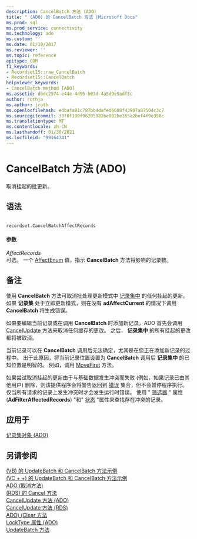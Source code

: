 ```yaml
---
description: CancelBatch 方法 (ADO)
title: " (ADO) 的 CancelBatch 方法 |Microsoft Docs"
ms.prod: sql
ms.prod_service: connectivity
ms.technology: ado
ms.custom: ''
ms.date: 01/19/2017
ms.reviewer: ''
ms.topic: reference
apitype: COM
f1_keywords:
- Recordset15::raw_CancelBatch
- Recordset15::CancelBatch
helpviewer_keywords:
- CancelBatch method [ADO]
ms.assetid: dbdc2574-e44e-4d95-b03d-4a5d9e9adf3c
author: rothja
ms.author: jroth
ms.openlocfilehash: edbafa81c787bb4dafed6688f43907a87504c3c7
ms.sourcegitcommit: 33f0f190f962059826e002be165a2bef4f9e350c
ms.translationtype: MT
ms.contentlocale: zh-CN
ms.lasthandoff: 01/30/2021
ms.locfileid: "99164741"
---
```

# <a name="cancelbatch-method-ado"></a>CancelBatch 方法 (ADO)
取消挂起的批更新。  
  
## <a name="syntax"></a>语法  
  
```  
  
recordset.CancelBatchAffectRecords  
```  
  
#### <a name="parameters"></a>参数  
 *AffectRecords*  
 可选。 一个 [AffectEnum](./affectenum.md) 值，指示 **CancelBatch** 方法将影响的记录数。  
  
## <a name="remarks"></a>备注  
 使用 **CancelBatch** 方法可取消批处理更新模式中 [记录集中](./recordset-object-ado.md) 的任何挂起的更新。 如果 **记录集** 处于立即更新模式，则在没有 **adAffectCurrent** 的情况下调用 **CancelBatch** 将生成错误。  
  
 如果要编辑当前记录或在调用 **CancelBatch** 时添加新记录，ADO 首先会调用 [CancelUpdate](./cancelupdate-method-ado.md) 方法来取消任何缓存的更改。 之后， **记录集中** 的所有挂起的更改都将被取消。  
  
 当前记录可以在 **CancelBatch** 调用后无法确定，尤其是在您正在添加新记录的过程中。 出于此原因，将当前记录位置设置为 **CancelBatch** 调用后 **记录集中** 的已知位置是明智的。 例如，调用 [MoveFirst](./movefirst-movelast-movenext-and-moveprevious-methods-ado.md) 方法。  
  
 如果尝试取消挂起的更新由于与基础数据发生冲突而失败 (例如，如果记录已由其他用户) 删除，则该提供程序会将警告返回到 [错误](./errors-collection-ado.md) 集合，但不会暂停程序执行。 仅当所有请求的记录上发生冲突时才会发生运行时错误。 使用 " [筛选器](./filter-property.md) " 属性 (**AdFilterAffectedRecords**) "和" [状态](./status-property-ado-recordset.md) "属性来查找存在冲突的记录。  
  
## <a name="applies-to"></a>应用于  
 [记录集对象 (ADO)](./recordset-object-ado.md)  
  
## <a name="see-also"></a>另请参阅  
 [ (VB) 的 UpdateBatch 和 CancelBatch 方法示例 ](./updatebatch-and-cancelbatch-methods-example-vb.md)   
 [ (VC + +) 的 UpdateBatch 和 CancelBatch 方法示例 ](./updatebatch-and-cancelbatch-methods-example-vc.md)   
 [ADO (取消方法) ](./cancel-method-ado.md)   
 [ (RDS) 的 Cancel 方法 ](../rds-api/cancel-method-rds.md)   
 [CancelUpdate 方法 (ADO) ](./cancelupdate-method-ado.md)   
 [CancelUpdate 方法 (RDS) ](../rds-api/cancelupdate-method-rds.md)   
 [ADO)  (Clear 方法 ](./clear-method-ado.md)   
 [LockType 属性 (ADO) ](./locktype-property-ado.md)   
 [UpdateBatch 方法](./updatebatch-method.md)